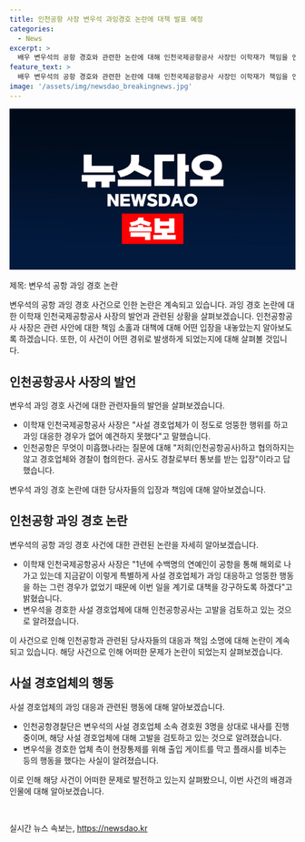 ```yaml
---
title: 인천공항 사장 변우석 과잉경호 논란에 대책 발표 예정
categories:
  - News
excerpt: >
  배우 변우석의 공항 경호와 관련한 논란에 대해 인천국제공항공사 사장인 이학재가 책임을 인정하고, 재발 방지 대책을 마련하겠다고 밝히며 논란에 대한 입장을 밝혔다. 이에 대해 전 의원은 인천공항의 관리 소홀을 조목조목 지적하며 공항공사의 책임을 묻고 재차 질문했다. 논란의 주요 순서와 변우석에 대한 소개까지 함께 되어 있어, 사람들에게 논란의 상황과주요 내용에 대한 호기심을 유발할 것으로 기대된다.
feature_text: >
  배우 변우석의 공항 경호와 관련한 논란에 대해 인천국제공항공사 사장인 이학재가 책임을 인정하고, 재발 방지 대책을 마련하겠다고 밝히며 논란에 대한 입장을 밝혔다. 이에 대해 전 의원은 인천공항의 관리 소홀을 조목조목 지적하며 공항공사의 책임을 묻고 재차 질문했다. 논란의 주요 순서와 변우석에 대한 소개까지 함께 되어 있어, 사람들에게 논란의 상황과주요 내용에 대한 호기심을 유발할 것으로 기대된다.
image: '/assets/img/newsdao_breakingnews.jpg'
---
```


<p><img src="/assets/img/newsdao_breakingnews.jpg" alt="ontimetimes 속보" /></p>

<p>제목: 변우석 공항 과잉 경호 논란</p>

<p>변우석의 공항 과잉 경호 사건으로 인한 논란은 계속되고 있습니다. 과잉 경호 논란에 대한 이학재 인천국제공항공사 사장의 발언과 관련된 상황을 살펴보겠습니다. 인천공항공사 사장은 관련 사안에 대한 책임 소홀과 대책에 대해 어떤 입장을 내놓았는지 알아보도록 하겠습니다. 또한, 이 사건이 어떤 경위로 발생하게 되었는지에 대해 살펴볼 것입니다.</p>

<h2 data-ke-size="size26">인천공항공사 사장의 발언</h2>

<p>변우석 과잉 경호 사건에 대한 관련자들의 발언을 살펴보겠습니다.</p>

<ul>
  <li>이학재 인천국제공항공사 사장은 "사설 경호업체가 이 정도로 엉뚱한 행위를 하고 과잉 대응한 경우가 없어 예견하지 못했다"고 말했습니다.</li>
  <li>인천공항은 무엇이 미흡했나라는 질문에 대해 "저희(인천공항공사)하고 협의하지는 않고 경호업체와 경찰이 협의한다. 공사도 경찰로부터 통보를 받는 입장"이라고 답했습니다.</li>
</ul>

<p>변우석 과잉 경호 논란에 대한 당사자들의 입장과 책임에 대해 알아보겠습니다.</p>

<h2 data-ke-size="size26">인천공항 과잉 경호 논란</h2>

<p>변우석의 공항 과잉 경호 사건에 대한 관련된 논란을 자세히 알아보겠습니다.</p>

<ul>
  <li>이학재 인천국제공항공사 사장은 "1년에 수백명의 연예인이 공항을 통해 해외로 나가고 있는데 지금같이 이렇게 특별하게 사설 경호업체가 과잉 대응하고 엉뚱한 행동을 하는 그런 경우가 없었기 때문에 이번 일을 계기로 대책을 강구하도록 하겠다"고 밝혔습니다.</li>
  <li>변우석을 경호한 사설 경호업체에 대해 인천공항공사는 고발을 검토하고 있는 것으로 알려졌습니다.</li>
</ul>

<p>이 사건으로 인해 인천공항과 관련된 당사자들의 대응과 책임 소명에 대해 논란이 계속되고 있습니다. 해당 사건으로 인해 어떠한 문제가 논란이 되었는지 살펴보겠습니다.</p>

<h2 data-ke-size="size26">사설 경호업체의 행동</h2>

<p>사설 경호업체의 과잉 대응과 관련된 행동에 대해 알아보겠습니다.</p>

<ul>
  <li>인천공항경찰단은 변우석의 사설 경호업체 소속 경호원 3명을 상대로 내사를 진행중이며, 해당 사설 경호업체에 대해 고발을 검토하고 있는 것으로 알려졌습니다.</li>
  <li>변우석을 경호한 업체 측이 현장통제를 위해 출입 게이트를 막고 플래시를 비추는 등의 행동을 했다는 사실이 알려졌습니다.</li>
</ul>

<p>이로 인해 해당 사건이 어떠한 문제로 발전하고 있는지 살펴봤으니, 이번 사건의 배경과 인물에 대해 알아보겠습니다.</p>

<p data-ke-size="size16">&nbsp;</p>
실시간 뉴스 속보는, <a href="https://newsdao.kr" rel="dofollow">https://newsdao.kr</a>


